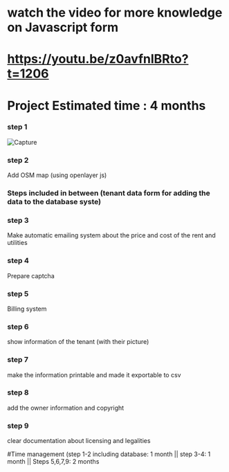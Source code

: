 # watch the video for more knowledge on Javascript form
#  https://youtu.be/z0avfnlBRto?t=1206
# Project Estimated time : 4 months
### step 1
![Capture](https://user-images.githubusercontent.com/38970123/153715417-0519f0c3-e324-4956-87cb-f3b92fd8bfb3.JPG)

### step 2
Add OSM map (using openlayer js)

### Steps included in between (tenant data form for adding the data to the database syste)

### step 3
Make automatic emailing system about the price and cost of the rent and utilities

### step 4
Prepare captcha

### step 5
Billing system

### step 6
show information of the tenant (with their picture)

### step 7
make the information printable and made it exportable to csv

### step 8
add the owner information and copyright

### step 9
clear documentation about licensing and legalities

#Time management (step 1-2 including database: 1 month || step 3-4: 1 month || Steps 5,6,7,9: 2 months
